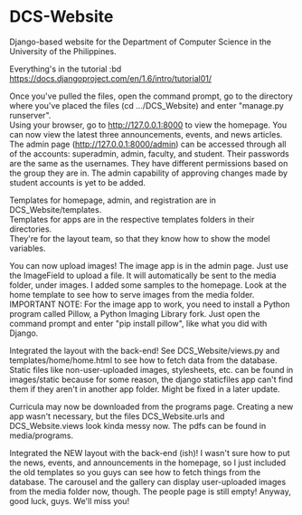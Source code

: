 DCS-Website
===========

Django-based website for the Department of Computer Science in the University of the Philippines.

Everything's in the tutorial :bd  
https://docs.djangoproject.com/en/1.6/intro/tutorial01/

Once you've pulled the files, open the command prompt, go to the directory where you've placed the files (cd .../DCS_Website) and enter "manage.py runserver".  
Using your browser, go to http://127.0.0.1:8000 to view the homepage. You can now view the latest three announcements, events, and news articles.
The admin page (http://127.0.0.1:8000/admin) can be accessed through all of the accounts: superadmin, admin, faculty, and student. Their passwords are the same as the usernames. They have different permissions based on the group they are in. The admin capability of approving changes made by student accounts is yet to be added.

Templates for homepage, admin, and registration are in DCS_Website/templates.  
Templates for apps are in the respective templates folders in their directories.  
They're for the layout team, so that they know how to show the model variables.

You can now upload images! The image app is in the admin page. Just use the ImageField to upload a file. It will automatically be sent to the media folder, under images. I added some samples to the homepage. Look at the home template to see how to serve images from the media folder.  
IMPORTANT NOTE: For the image app to work, you need to install a Python program called Pillow, a Python Imaging Library fork. Just open the command prompt and enter "pip install pillow", like what you did with Django.

Integrated the layout with the back-end! See DCS_Website/views.py and templates/home/home.html to see how to fetch data from the database. Static files like non-user-uploaded images, stylesheets, etc. can be found in images/static because for some reason, the django staticfiles app can't find them if they aren't in another app folder. Might be fixed in a later update.

Curricula may now be downloaded from the programs page. Creating a new app wasn't necessary, but the files DCS_Website.urls and DCS_Website.views look kinda messy now. The pdfs can be found in media/programs.

Integrated the NEW layout with the back-end (ish)! I wasn't sure how to put the news, events, and announcements in the homepage, so I just included the old templates so you guys can see how to fetch things from the database. The carousel and the gallery can display user-uploaded images from the media folder now, though. The people page is still empty! Anyway, good luck, guys. We'll miss you!